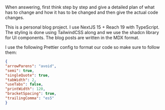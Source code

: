 When answering, first think step by step and give a detailed plan of what has to change and how it has to be changed and then give the actual code changes.

This is a personal blog project. I use NextJS 15 + Reach 19 with TypeScript. The styling is done using TailwindCSS along and we use the shadcn library for UI components. The blog posts are written in the MDX format.

I use the following Prettier config to format our code so make sure to follow them:

```json
{
"arrowParens": "avoid",
"semi": true,
"singleQuote": true,
"tabWidth": 2,
"useTabs": false,
"printWidth": 120,
"bracketSpacing": true,
"trailingComma": "es5"
}
```
